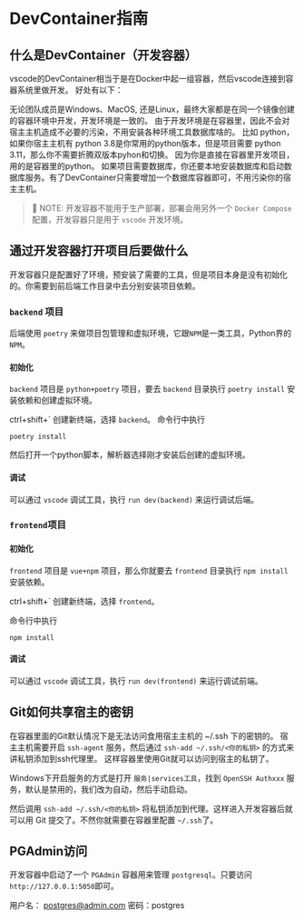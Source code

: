 # DevContainer指南

## 什么是DevContainer（开发容器）

vscode的DevContainer相当于是在Docker中起一组容器，然后vscode连接到容器系统里做开发。
好处有以下：

无论团队成员是Windows、MacOS, 还是Linux，最终大家都是在同一个镜像创建的容器环境中开发，开发环境是一致的。
由于开发环境是在容器里，因此不会对宿主主机造成不必要的污染，不用安装各种环境工具数据库啥的。
比如 python，如果你宿主主机有 python 3.8是你常用的python版本，但是项目需要 python 3.11，那么你不需要折腾双版本pyhon和切换。
因为你是直接在容器里开发项目，用的是容器里的python。
如果项目需要数据库，你还要本地安装数据库和启动数据库服务。有了DevContainer只需要增加一个数据库容器即可，不用污染你的宿主主机。

> 📕 NOTE:
开发容器不能用于生产部署，部署会用另外一个 `Docker Compose` 配置，开发容器只是用于 `vscode` 开发环境。 

## 通过开发容器打开项目后要做什么

开发容器只是配置好了环境，预安装了需要的工具，但是项目本身是没有初始化的。你需要到前后端工作目录中去分别安装项目依赖。

### `backend` 项目

后端使用 `poetry` 来做项目包管理和虚拟环境，它跟`NPM`是一类工具，Python界的`NPM`。

#### 初始化
`backend` 项目是 `python+poetry` 项目，要去 `backend` 目录执行 `poetry install` 安装依赖和创建虚拟环境。

ctrl+shift+\` 创建新终端，选择 `backend`。
命令行中执行

```shell
poetry install
```

然后打开一个python脚本，解析器选择刚才安装后创建的虚拟环境。


#### 调试

可以通过 `vscode` 调试工具，执行 `run dev(backend)` 来运行调试后端。

### `frontend`项目

#### 初始化

`frontend` 项目是 `vue+npm` 项目，那么你就要去 `frontend` 目录执行 `npm install` 安装依赖。

ctrl+shift+\` 创建新终端，选择 `frontend`。

命令行中执行

```shell
npm install
```

#### 调试

可以通过 `vscode` 调试工具，执行 `run dev(frontend)` 来运行调试前端。


## Git如何共享宿主的密钥

在容器里面的Git默认情况下是无法访问食用宿主主机的 ~/.ssh 下的密钥的。
宿主主机需要开启 `ssh-agent` 服务，然后通过 `ssh-add ~/.ssh/<你的私钥>` 的方式来讲私钥添加到ssh代理里。
这样容器里使用Git就可以访问到宿主的私钥了。

Windows下开启服务的方式是打开 `服务|services工具`，找到 `OpenSSH Authxxx` 服务，默认是禁用的，我们改为自动，然后手动启动。

然后调用 `ssh-add ~/.ssh/<你的私钥>` 将私钥添加到代理。这样进入开发容器后就可以用 Git 提交了。不然你就需要在容器里配置 `~/.ssh`了。

## PGAdmin访问

开发容器中启动了一个 `PGAdmin` 容器用来管理 `postgresql`。只要访问 `http://127.0.0.1:5050`即可。

用户名： postgres@admin.com
密码：postgres

